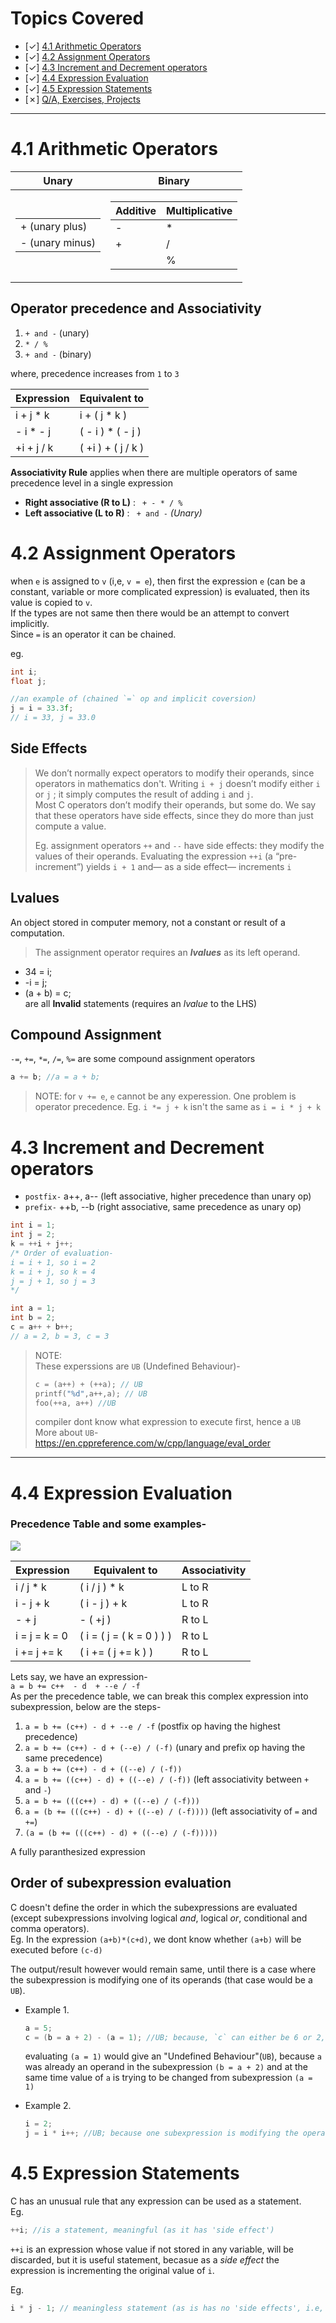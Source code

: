# Topics Covered
- [&check;] [4.1 Arithmetic Operators](#41-arithmetic-operators)
- [&check;] [4.2 Assignment Operators](#42-assignment-operators)
- [&check;] [4.3 Increment and Decrement operators](#43-increment-and-decrement-operators)
- [&check;] [4.4 Expression Evaluation](#44-expression-evaluation)
- [&check;] [4.5 Expression Statements](#45-expression-statements)
- [&cross;] [Q/A, Exercises, Projects](#)

<hr>

# 4.1 Arithmetic Operators
| Unary                                                                                              | Binary                                                                                                                                                                                         |
| -------------------------------------------------------------------------------------------------- | ---------------------------------------------------------------------------------------------------------------------------------------------------------------------------------------------- |
| <table> <tbody><tr><td> + (unary plus)</td></tr> <tr><td>- (unary minus)</td></tr></tbody></table> | <table> <thead> <tr> <th>Additive</th><th> Multiplicative </th> </tr> </thead> <tbody><tr><td>-</td><td>*</td></tr> <tr><td>+</td><td>/</td></tr> <tr><td></td><td>%</td></tr></tbody></table> |

## Operator precedence and Associativity
1. `+ and -` (unary)  
2. `* / %`
3. `+ and -` (binary)

where, precedence increases from `1` to `3` 

| Expression | Equivalent to      |
| ---------- | ------------------ |
| i + j * k  | i + ( j * k )      |
| - i * - j  | ( - i ) * ( - j )  |
| +i + j / k | ( +i ) + ( j / k ) |

**Associativity Rule** applies when there are multiple operators of same precedence level in a single expression

- **Right associative (R to L)** : ` + - * / %`
- **Left associative (L to R)** : ` + and -` *(Unary)*


# 4.2 Assignment Operators
when `e` is assigned to `v` (i,e, `v = e`), then first the expression `e` (can be a constant, variable or more complicated expression) is evaluated, then its value is copied to `v`.  
If the types are not same then there would be an attempt to convert implicitly.  
Since `=` is an operator it can be chained.

eg.
```c
int i;
float j;

//an example of (chained `=` op and implicit coversion)
j = i = 33.3f;
// i = 33, j = 33.0
```

## Side Effects
>We don’t normally expect operators to modify their operands, since operators in
mathematics don't. Writing `i + j` doesn’t modify either `i` or `j` ; it simply computes the result of adding `i` and `j`.  
Most C operators don’t modify their operands, but some do. We say that these operators have side effects, since they do more than just compute a value. 
> 
>Eg. assignment operators `++` and `--` have
side effects: they modify the values of their operands. Evaluating the expression
`++i` (a “pre-increment”) yields `i + 1` and— as a side effect— increments `i`

## Lvalues
An object stored in computer memory, not a constant or result of a computation.
> The assignment operator requires an ***lvalues*** as its left operand.

- 34 = i;
- -i = j;
- (a + b) = c;  
are all **Invalid** statements (requires an *lvalue* to the LHS)

## Compound Assignment 
`-=`, `+=`, `*=`, `/=`, `%=` are some compound assignment operators

```c
a += b; //a = a + b;
```
>NOTE: for `v += e`, `e` cannot be any experession. One problem is operator precedence. Eg. `i *= j + k` isn't the same as `i = i * j + k`


# 4.3 Increment and Decrement operators
- `postfix-` a++, a-- (left associative, higher precedence than unary op)
- `prefix-` ++b, --b (right associative, same precedence as unary op)
```c
int i = 1;
int j = 2;
k = ++i + j++;
/* Order of evaluation-
i = i + 1, so i = 2
k = i + j, so k = 4
j = j + 1, so j = 3
*/

int a = 1;
int b = 2;
c = a++ + b++;
// a = 2, b = 3, c = 3
```
> NOTE:   
> These experssions are `UB` (Undefined Behaviour)- 
> ```c
> c = (a++) + (++a); // UB
> printf("%d",a++,a); // UB
> foo(++a, a++) //UB
> ```
> compiler dont know what expression to execute first, hence a `UB`  
> More about `UB`- https://en.cppreference.com/w/cpp/language/eval_order
<hr>

# 4.4 Expression Evaluation

### Precedence Table and some examples- 

<img src='./img/precedenceTable.png'>

| Expression    | Equivalent to             | Associativity |
| ------------- | ------------------------- | ------------- |
| i / j * k     | ( i / j ) * k             | L to R        |
| i - j + k     | ( i - j ) + k             | L to R        |
| - + j         | - ( +j )                  | R to L        |
| i = j = k = 0 | ( i = ( j = ( k = 0 ) ) ) | R to L        |
| i += j += k   | ( i += ( j += k ) )       | R to L        |

Lets say, we have an expression-  
`a = b += c++  - d  + --e / -f`  
As per the precedence table, we can break this complex expression into subexpression, below are the steps- 
1. `a = b += (c++) - d + --e / -f`  (postfix op having the highest precedence)
2. `a = b += (c++) - d + (--e) / (-f)` (unary and prefix op having the same precedence)
3. `a = b += (c++) - d + ((--e) / (-f))`
4. `a = b += ((c++) - d) + ((--e) / (-f))` (left associativity between `+` and `-`)
5. `a = b += (((c++) - d) + ((--e) / (-f)))`
6. `a = (b += (((c++) - d) + ((--e) / (-f))))` (left associativity of `=` and `+=`)
7. `(a = (b += (((c++) - d) + ((--e) / (-f)))))`  

A fully paranthesized expression

## Order of subexpression evaluation
C doesn't define the order in which the subexpressions are evaluated (except subexpressions involving logical *and*, logical *or*, conditional and comma operators).  
Eg. In the expression `(a+b)*(c+d)`, we dont know whether `(a+b)` will be executed before `(c-d)`

The output/result however would remain same, until there is a case where the subexpression is modifying one of its operands (that case would be a `UB`).  
- Example 1.   
    ```c
    a = 5;
    c = (b = a + 2) - (a = 1); //UB; because, `c` can either be 6 or 2, depending on which subexpession is executed first
    ```
    evaluating `(a = 1)` would give an "Undefined Behaviour"(`UB`), because `a` was already an operand in the subexpression `(b = a + 2)` and at the same time value of `a` is trying to be changed from subexpression `(a = 1)` 

- Example 2.  
    ```c
    i = 2;
    j = i * i++; //UB; because one subexpression is modifying the operand `i`
    ```

# 4.5 Expression Statements
C has an unusual rule that any expression can be used as a statement.  
Eg.  
```c
++i; //is a statement, meaningful (as it has 'side effect')
```
`++i` is an expression whose value if not stored in any variable, will be discarded, but it is useful statement, becasue as a *side effect* the expression is incrementing the original value of `i`.

Eg.
```c
i * j - 1; // meaningless statement (as is has no 'side effects', i.e, the value of 'i' or 'j' is not changed)
```